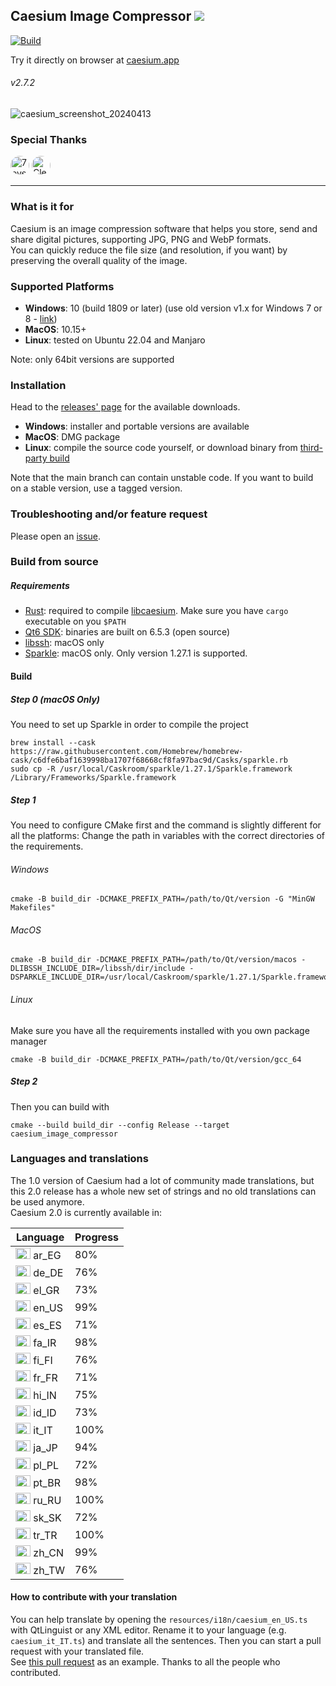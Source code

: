 ## Caesium Image Compressor  [![](https://img.shields.io/static/v1?label=Sponsor&message=%E2%9D%A4&logo=GitHub&color=%23fe8e86)](https://github.com/sponsors/Lymphatus)

[![Build](https://github.com/Lymphatus/caesium-image-compressor/actions/workflows/build-qt.yml/badge.svg)](https://github.com/Lymphatus/caesium-image-compressor/actions/workflows/build-qt.yml)

Try it directly on browser at [caesium.app](https://caesium.app)

###### v2.7.2

![caesium_screenshot_20240413](https://github.com/Lymphatus/caesium-image-compressor/assets/12133996/c09f06ab-abe2-4fa6-8c43-29b7073cb6df)

### Special Thanks
<a href="https://github.com/7eventech77"><img src="https://github.com/7eventech77.png" width="30px" alt="7eventech77" style="border-radius: 100%;" /></a>
<a href="https://github.com/ClearRabbit"><img src="https://github.com/ClearRabbit.png" width="30px" alt="ClearRabbit" style="border-radius: 100%;" /></a>

----------
### What is it for
Caesium is an image compression software that helps you store, send and share digital pictures, supporting JPG, PNG and WebP formats.  
You can quickly reduce the file size (and resolution, if you want) by preserving the overall quality of the image.

### Supported Platforms
- **Windows**: 10 (build 1809 or later) (use old version v1.x for Windows 7 or 8 - [link](https://www.fosshub.com/Caesium-Image-Compressor-old.html))
- **MacOS**: 10.15+
- **Linux**: tested on Ubuntu 22.04 and Manjaro

Note: only 64bit versions are supported

### Installation
Head to the [releases' page](https://github.com/Lymphatus/caesium-image-compressor/releases) for the available downloads.
- **Windows**: installer and portable versions are available
- **MacOS**: DMG package
- **Linux**: compile the source code yourself, or download binary from [third-party build](https://github.com/larygwil/caesium-image-compressor/releases)

Note that the main branch can contain unstable code. If you want to build on a stable version, use a tagged version.

### Troubleshooting and/or feature request
Please open an [issue](https://github.com/Lymphatus/caesium-image-compressor/issues).

### Build from source
##### Requirements
- [Rust](https://www.rust-lang.org/tools/install): required to compile [libcaesium](https://github.com/Lymphatus/libcaesium). Make sure you have `cargo` executable on you `$PATH`
- [Qt6 SDK](https://www.qt.io/download/): binaries are built on 6.5.3 (open source)
- [libssh](https://www.libssh.org/): macOS only
- [Sparkle](https://sparkle-project.org/): macOS only. Only version 1.27.1 is supported.

#### Build
##### Step 0 (macOS Only)
You need to set up Sparkle in order to compile the project
```
brew install --cask https://raw.githubusercontent.com/Homebrew/homebrew-cask/c6dfe6baf1639998ba1707f68668cf8fa97bac9d/Casks/sparkle.rb
sudo cp -R /usr/local/Caskroom/sparkle/1.27.1/Sparkle.framework /Library/Frameworks/Sparkle.framework
```
##### Step 1
You need to configure CMake first and the command is slightly different for all the platforms:
Change the path in variables with the correct directories of the requirements.
###### Windows
```
cmake -B build_dir -DCMAKE_PREFIX_PATH=/path/to/Qt/version -G "MinGW Makefiles"
```
###### MacOS
```
cmake -B build_dir -DCMAKE_PREFIX_PATH=/path/to/Qt/version/macos -DLIBSSH_INCLUDE_DIR=/libssh/dir/include -DSPARKLE_INCLUDE_DIR=/usr/local/Caskroom/sparkle/1.27.1/Sparkle.framework/Versions/Current/Headers
```
###### Linux
Make sure you have all the requirements installed with you own package manager
```
cmake -B build_dir -DCMAKE_PREFIX_PATH=/path/to/Qt/version/gcc_64
```
##### Step 2
Then you can build with
```
cmake --build build_dir --config Release --target caesium_image_compressor
```

### Languages and translations
The 1.0 version of Caesium had a lot of community made translations, but this 2.0 release has a whole new set of strings and no old translations can be used anymore.   
Caesium 2.0 is currently available in:

| Language                                                                           | Progress |
|------------------------------------------------------------------------------------|----------|
| <img src="https://flagcdn.com/48x36/eg.png" width="24" height="18" alt="EG"> ar_EG | 80%      |
| <img src="https://flagcdn.com/48x36/de.png" width="24" height="18" alt="DE"> de_DE | 76%      |
| <img src="https://flagcdn.com/48x36/gr.png" width="24" height="18" alt="GR"> el_GR | 73%      |
| <img src="https://flagcdn.com/48x36/us.png" width="24" height="18" alt="US"> en_US | 99%      |
| <img src="https://flagcdn.com/48x36/es.png" width="24" height="18" alt="ES"> es_ES | 71%      |
| <img src="https://flagcdn.com/48x36/ir.png" width="24" height="18" alt="IR"> fa_IR | 98%      |
| <img src="https://flagcdn.com/48x36/fi.png" width="24" height="18" alt="FI"> fi_FI | 76%      |
| <img src="https://flagcdn.com/48x36/fr.png" width="24" height="18" alt="FR"> fr_FR | 71%      |
| <img src="https://flagcdn.com/48x36/in.png" width="24" height="18" alt="IN"> hi_IN | 75%      |
| <img src="https://flagcdn.com/48x36/id.png" width="24" height="18" alt="ID"> id_ID | 73%      |
| <img src="https://flagcdn.com/48x36/it.png" width="24" height="18" alt="IT"> it_IT | 100%     |
| <img src="https://flagcdn.com/48x36/jp.png" width="24" height="18" alt="JP"> ja_JP | 94%      |
| <img src="https://flagcdn.com/48x36/pl.png" width="24" height="18" alt="PL"> pl_PL | 72%      |
| <img src="https://flagcdn.com/48x36/br.png" width="24" height="18" alt="BR"> pt_BR | 98%      |
| <img src="https://flagcdn.com/48x36/ru.png" width="24" height="18" alt="RU"> ru_RU | 100%     |
| <img src="https://flagcdn.com/48x36/sk.png" width="24" height="18" alt="SK"> sk_SK | 72%      |
| <img src="https://flagcdn.com/48x36/tr.png" width="24" height="18" alt="TR"> tr_TR | 100%     |
| <img src="https://flagcdn.com/48x36/cn.png" width="24" height="18" alt="CN"> zh_CN | 99%      |
| <img src="https://flagcdn.com/48x36/tw.png" width="24" height="18" alt="TW"> zh_TW | 76%      |

#### How to contribute with your translation
You can help translate by opening the `resources/i18n/caesium_en_US.ts` with QtLinguist or any XML editor. Rename it to your language (e.g. `caesium_it_IT.ts`) and translate all the sentences. Then you can start a pull request with your translated file.  
See [this pull request](https://github.com/Lymphatus/caesium-image-compressor/pull/106) as an example.
Thanks to all the people who contributed.
